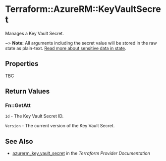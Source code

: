 # Terraform::AzureRM::KeyVaultSecret

Manages a Key Vault Secret.

~> **Note:** All arguments including the secret value will be stored in the raw state as plain-text.
[Read more about sensitive data in state](/docs/state/sensitive-data.html).

## Properties

TBC

## Return Values

### Fn::GetAtt

`Id` - The Key Vault Secret ID.

`Version` - The current version of the Key Vault Secret.

## See Also

* [azurerm_key_vault_secret](https://www.terraform.io/docs/providers/azurerm/r/key_vault_secret.html) in the _Terraform Provider Documentation_